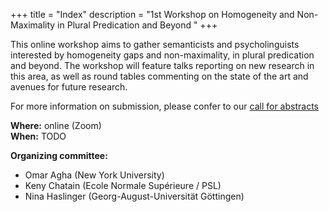 +++
title = "Index"
description = "1st Workshop on Homogeneity and Non-Maximality in Plural Predication and Beyond "
+++

This online workshop aims to gather semanticists and psycholinguists interested by homogeneity gaps and non-maximality, in plural predication and beyond. The workshop will feature talks reporting on new research in this area, as well as round tables commenting on the state of the art and avenues for future research.

For more information on submission, please confer to our [call for abstracts](/call)

**Where:** online (Zoom)  
**When:** TODO  



**Organizing committee:** 

  - Omar Agha      (New York University)
  - Keny Chatain   (Ecole Normale Supérieure / PSL)
  - Nina Haslinger (Georg-August-Universität Göttingen)

